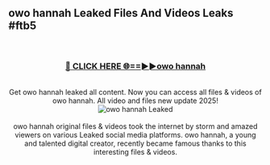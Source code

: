 ## owo hannah Leaked Files And Videos Leaks #ftb5
<br>
<div align="center">
<h3><a href="https://watchclip.my.id/owo hannah" rel="nofollow">🔴 CLICK HERE 🌐==►►owo hannah</a></h3>
<br>
Get owo hannah leaked all content. Now you can access all files & videos of owo hannah. All video and files new update 2025!
<br>
<a href="https://watchclip.my.id/owo hannah" rel="nofollow" data-target="animated-image.originalLink"><img src="https://i.ibb.co.com/WyWwxjT/player-gif2.gif" alt="owo hannah Leaked" style="max-width: 100%; display: inline-block;" data-target="animated-image.originalImage"></a>
<br><br>
owo hannah original files & videos took the internet by storm and amazed viewers on various Leaked social media platforms. owo hannah, a young and talented digital creator, recently became famous thanks to this interesting files & videos.
</div>
<br>